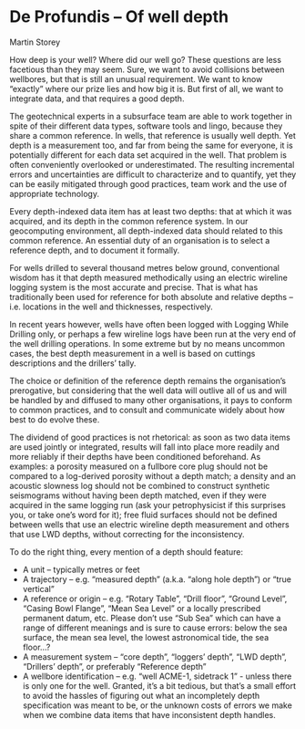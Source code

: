 # De Profundis – Of well depth

Martin Storey

How deep is your well?  Where did our well go?  These questions are less facetious than they may seem.  Sure, we want to avoid collisions between wellbores, but that is still an unusual requirement.  We want to know “exactly” where our prize lies and how big it is.  But first of all, we want to integrate data, and that requires a good depth.

The geotechnical experts in a subsurface team are able to work together in spite of their different data types, software tools and lingo, because they share a common reference.  In wells, that reference is usually well depth.  Yet depth is a measurement too, and far from being the same for everyone, it is potentially different for each data set acquired in the well.  That problem is often conveniently overlooked or underestimated.  The resulting incremental errors and uncertainties are difficult to characterize and to quantify, yet they can be easily mitigated through good practices, team work and the use of appropriate technology.   

Every depth-indexed data item has at least two depths: that at which it was acquired, and its depth in the common reference system.  In our geocomputing environment, all depth-indexed data should related to this common reference.  An essential duty of an organisation is to select a reference depth, and to document it formally.  

For wells drilled to several thousand metres below ground, conventional wisdom has it that depth measured methodically using an electric wireline logging system is the most accurate and precise.  That is what has traditionally been used for reference for both absolute and relative depths – i.e. locations in the well and thicknesses, respectively.  

In recent years however, wells have often been logged with Logging While Drilling only, or perhaps a few wireline logs have been run at the very end of the well drilling operations.  In some extreme but by no means uncommon cases, the best depth measurement in a well is based on cuttings descriptions and the drillers’ tally.  

The choice or definition of the reference depth remains the organisation’s prerogative, but considering that the well data will outlive all of us and will be handled by and diffused to many other organisations, it pays to conform to common practices, and to consult and communicate widely about how best to do evolve these.  

The dividend of good practices is not rhetorical: as soon as two data items are used jointly or integrated, results will fall into place more readily and more reliably if their depths have been conditioned beforehand.  As examples: a porosity measured on a fullbore core plug should not be compared to a log-derived porosity without a depth match; a density and an acoustic slowness log should not be combined to construct synthetic seismograms without having been depth matched, even if they were acquired in the same logging run (ask your petrophysicist if this surprises you, or take one’s word for it); free fluid surfaces should not be defined between wells that use an electric wireline depth measurement and others that use LWD depths, without correcting for the inconsistency.

To do the right thing, every mention of a depth should feature:

- A unit – typically metres or feet
- A trajectory – e.g. “measured depth” (a.k.a. “along hole depth”) or “true vertical”
- A reference or origin – e.g. “Rotary Table”, “Drill floor”, “Ground Level”, “Casing Bowl Flange”, “Mean Sea Level” or a locally prescribed permanent datum, etc.  Please don’t use “Sub Sea” which can have a range of different meanings and is sure to cause errors: below the sea surface, the mean sea level, the lowest astronomical tide, the sea floor…?
- A measurement system – “core depth”, “loggers’ depth”, “LWD depth”, “Drillers’ depth”, or preferably “Reference depth”
- A wellbore identification – e.g. “well ACME-1, sidetrack 1” - unless there is only one for the well.
Granted, it’s a bit tedious, but that’s a small effort to avoid the hassles of figuring out what an incompletely depth specification was meant to be, or the unknown costs of errors we make when we combine data items that have inconsistent depth handles.  
